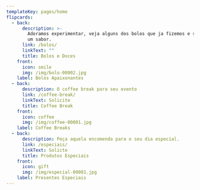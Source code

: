 ```yaml
---
templateKey: pages/home
flipcards:
  - back:
      description: >-
        Adoramos experimentar, veja alguns dos bolos que ja fizemos e solicite
        um sabor.
      link: /bolos/
      linkText: ""
      title: Bolos e Doces
    front:
      icon: smile
      img: /img/bolo-00002.jpg
    label: Bolos Apaixonantes
  - back:
      description: O coffee break para seu evento
      link: /coffee-break/
      linkText: Solicite
      title: Coffee Break
    front:
      icon: coffee
      img: /img/coffee-00001.jpg
    label: Coffee Breaks
  - back:
      description: Peça aquela encomenda para o seu dia especial.
      link: /especiais/
      linkText: Solicte
      title: Produtos Especiais
    front:
      icon: gift
      img: /img/especial-00001.jpg
    label: Presentes Especiais
---
```

